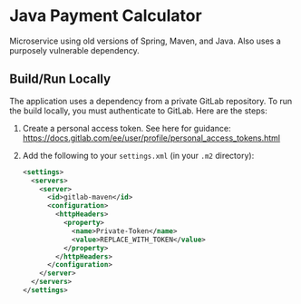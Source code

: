 # Java Payment Calculator

Microservice using old versions of Spring, Maven, and Java. Also uses a purposely vulnerable dependency.

## Build/Run Locally

The application uses a dependency from a private GitLab repository. To run the build locally, you must
authenticate to GitLab. Here are the steps:

1. Create a personal access token. See here for guidance: https://docs.gitlab.com/ee/user/profile/personal_access_tokens.html
2. Add the following to your `settings.xml` (in your `.m2` directory):

   ```xml
   <settings>
     <servers>
       <server>
         <id>gitlab-maven</id>
         <configuration>
           <httpHeaders>
             <property>
               <name>Private-Token</name>
               <value>REPLACE_WITH_TOKEN</value>
             </property>
           </httpHeaders>
         </configuration>
       </server>
     </servers>
   </settings>
   ```
